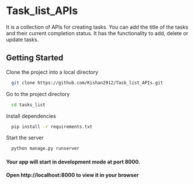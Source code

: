 # Task_list_APIs
It is a collection of APIs for creating tasks. You can add the title of the tasks and their current completion status. It has the functionality to add, delete or update tasks.

## Getting Started
Clone the project into a local directory

```bash
  git clone https://github.com/Kishan2912/Task_list_APIs.git
```

Go to the project directory

```bash
  cd tasks_list
```

Install dependencies

```bash
  pip install -r requirements.txt
```

Start the server

```bash
  python manage.py runserver
```

#### Your app will start in development mode at port 8000.
#### Open http://localhost:8000 to view it in your browser
